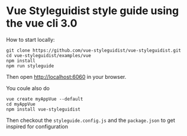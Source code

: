 # Vue Styleguidist style guide using the vue cli 3.0

How to start locally:

```
git clone https://github.com/vue-styleguidist/vue-styleguidist.git
cd vue-styleguidist/examples/vue
npm install
npm run styleguide
```

Then open [http://localhost:6060](http://localhost:6060) in your browser.

You coule also do

```
vue create myAppVue --default
cd myAppVue
npm install vue-styleguidist
```

Then checkout the `styleguide.config.js` and the `package.json` to get inspired for configuration
